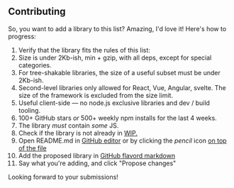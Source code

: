 ## Contributing

So, you want to add a library to this list? Amazing, I'd love it! Here's how to progress:

1. Verify that the library fits the rules of this list:
  1. Size is under 2Kb-ish, min + gzip, with all deps, except for special categories.
  2. For tree-shakable libraries, the size of a useful subset must be under 2Kb-ish.
  3. Second-level libraries only allowed for React, Vue, Angular, svelte. The size of the framework is excluded from the size limit.
  4. Useful client-side — no node.js exclusive libraries and dev / build tooling.
  5. 100+ GitHub stars _or_ 500+ weekly npm installs for the last 4 weeks.
  6. The library _must_ contain _some_ JS.
2. Check if the library is not already in [WIP.](./WIP.md)
3. Open README.md in [GitHub editor](https://github.com/thoughtspile/awesome-tiny-js/edit/main/README.md) or by clicking the _pencil_ icon [on top of the file](https://github.com/thoughtspile/awesome-tiny-js/blob/main/README.md)
4. Add the proposed library in [GitHub flavord markdown](https://help.github.com/articles/github-flavored-markdown/)
5. Say what you're adding, and click "Propose changes"

Looking forward to your submissions!
